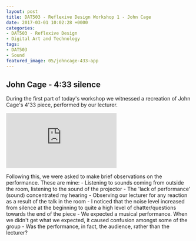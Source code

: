 ```yaml
---
layout: post
title: DAT503 - Reflexive Design Workshop 1 - John Cage
date: 2017-03-01 10:02:28 +0000
categories:
- DAT503 - Reflexive Design
- Digital Art and Technology
tags:
- DAT503
- Sound
featured_image: 05/johncage-433-app
---
```

## John Cage - 4:33 silence

During the first part of today's workshop we witnessed a recreation of John Cage's 4'33 piece, performed by our lecturer.

<div class="embed-container"><iframe src="https://www.youtube.com/embed/JTEFKFiXSx4" frameborder="0" allow="accelerometer; autoplay; clipboard-write; encrypted-media; gyroscope; picture-in-picture" allowfullscreen></iframe></div>

Following this, we were asked to make brief observations on the performance. These are mine:
 	- Listening to sounds coming from outside the room, listening to the sound of the projector
 	- The 'lack of performance' (sound) concentrated my hearing
 	- Observing our lecturer for any reaction as a result of the talk in the room
 	- I noticed that the noise level increased from silence at the beginning to quite a high level of chatter/questions towards the end of the piece
 	- We expected a musical performance. When we didn't get what we expected, it caused confusion amongst some of the group
 	- Was the performance, in fact, the audience, rather than the lecturer?

